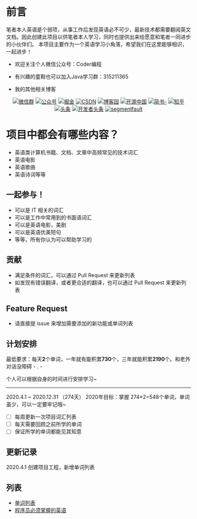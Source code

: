 # 前言

笔者本人英语是个弱项，从事工作后发现英语必不可少，最新技术都需要翻阅英文文档。因此创建此项目以供笔者本人学习，同时也提供出来给愿意和笔者一同进步的小伙伴们。
本项目主要作为一个英语学习小角落，希望我们在这里能够相识，一起进步！

- 欢迎关注个人微信公众号：Coder编程
- 有兴趣的童鞋也可以加入Java学习群：315211365

- 我的其他相关博客

<p align="center">
  <a href="#公众号"><img src="https://img.shields.io/badge/weChat-微信群-blue.svg" alt="微信群"></a>
  <a href="#公众号"><img src="https://img.shields.io/badge/%E5%85%AC%E4%BC%97%E5%8F%B7-Coder%E7%BC%96%E7%A8%8B-lightgrey.svg" alt="公众号"></a>
  <a href="https://juejin.im/user/5c8863a9e51d45346459983c/posts"><img src="https://img.shields.io/badge/juejin-掘金-blue.svg" alt="掘金"></a>
  <a href="https://blog.csdn.net/Michael_HM"><img src="https://img.shields.io/badge/csdn-CSDN-red.svg" alt="CSDN"></a>
  <a href="https://www.cnblogs.com/coder-programming/"><img src="https://img.shields.io/badge/cnblogs-博客园-important.svg" alt="博客园"></a>
  <a href="https://my.oschina.net/u/4096176"><img src="https://img.shields.io/badge/oschina-开源中国-green" alt="开源中国"></a>
  <a href="https://www.jianshu.com/u/4314597216ea"><img src="https://img.shields.io/badge/jianshu-简书-critical" alt="简书-"></a>
  <a href="https://www.zhihu.com/people/mai-zhu-ru-guo-you-teng-64"><img src="https://img.shields.io/badge/zhihu-知乎-informational" alt="知乎"></a>
  <a href="https://www.toutiao.com/c/user/52399840619/#mid=1571772641794050"><img src="https://img.shields.io/badge/toutiao-头条-important.svg" alt="头条"></a>
  <a href="https://toutiao.io/u/527654"><img src="https://img.shields.io/badge/开发者头条-critical" alt="开发者头条"></a>
  <a href="https://segmentfault.com/u/520coder"><img src="https://img.shields.io/badge/SegmentFault-informational" alt="segmentfault"></a>
</p>


# 项目中都会有哪些内容？

- 英语类计算机书籍、文档、文章中高频常见的技术词汇
- 英语电影
- 英语歌曲
- 英语诗词等等


## 一起参与！

- 可以是 IT 相关的词汇
- 可以是工作中常用到的书面语词汇
- 可以是英语电影，美剧
- 可以是英语优美短句
- 等等，所有你认为可以帮助学习的


## 贡献

- 满足条件的词汇，可以通过 Pull Request 来更新列表
- 如发现有错误翻译，或者更合适的翻译，也可以通过 Pull Request 来更新列表

## Feature Request

- 请直接提 issue 来增加需要添加的新功能或单词列表

## 计划安排


最低要求：每天**2**个单词，一年就有能积累**730**个，三年就能积累**2190**个。和老外对话没障碍 - . -


个人可以根据自身的时间进行安排学习~

---

2020.4.1 ~ 2020.12.31 （274天） 
2020年目标：掌握 274*2=548个单词，单词虽少，可以一定要牢记哦~

- [ ] 每周更新一次项目词汇列表
- [ ] 每天需要回顾之前所学的单词
- [ ] 保证所学的单词都能见其知意

## 更新记录

2020.4.1 创建项目工程，新增单词列表

## 列表

- [单词列表](WordList.md)
- [程序员必须掌握的英语](ProgrammersMustKnowWords.md)